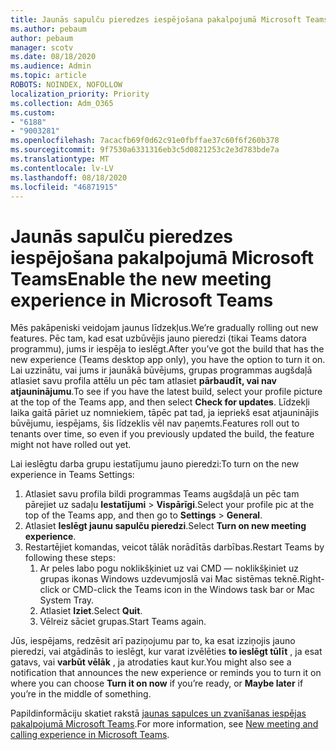 ```yaml
---
title: Jaunās sapulču pieredzes iespējošana pakalpojumā Microsoft Teams
ms.author: pebaum
author: pebaum
manager: scotv
ms.date: 08/18/2020
ms.audience: Admin
ms.topic: article
ROBOTS: NOINDEX, NOFOLLOW
localization_priority: Priority
ms.collection: Adm_O365
ms.custom:
- "6188"
- "9003281"
ms.openlocfilehash: 7acacfb69f0d62c91e0fbffae37c60f6f260b378
ms.sourcegitcommit: 9f7530a6331316eb3c5d0821253c2e3d783bde7a
ms.translationtype: MT
ms.contentlocale: lv-LV
ms.lasthandoff: 08/18/2020
ms.locfileid: "46871915"
---
```

# <a name="enable-the-new-meeting-experience-in-microsoft-teams"></a><span data-ttu-id="fded6-102">Jaunās sapulču pieredzes iespējošana pakalpojumā Microsoft Teams</span><span class="sxs-lookup"><span data-stu-id="fded6-102">Enable the new meeting experience in Microsoft Teams</span></span>

<span data-ttu-id="fded6-103">Mēs pakāpeniski veidojam jaunus līdzekļus.</span><span class="sxs-lookup"><span data-stu-id="fded6-103">We’re gradually rolling out new features.</span></span> <span data-ttu-id="fded6-104">Pēc tam, kad esat uzbūvējis jauno pieredzi (tikai Teams datora programmu), jums ir iespēja to ieslēgt.</span><span class="sxs-lookup"><span data-stu-id="fded6-104">After you’ve got the build that has the new experience (Teams desktop app only), you have the option to turn it on.</span></span> <span data-ttu-id="fded6-105">Lai uzzinātu, vai jums ir jaunākā būvējums, grupas programmas augšdaļā atlasiet savu profila attēlu un pēc tam atlasiet  **pārbaudīt, vai nav atjauninājumu**.</span><span class="sxs-lookup"><span data-stu-id="fded6-105">To see if you have the latest build, select your profile picture at the top of the Teams app, and then select  **Check for updates**.</span></span> <span data-ttu-id="fded6-106">Līdzekļi laika gaitā pāriet uz nomniekiem, tāpēc pat tad, ja iepriekš esat atjauninājis būvējumu, iespējams, šis līdzeklis vēl nav paņemts.</span><span class="sxs-lookup"><span data-stu-id="fded6-106">Features roll out to tenants over time, so even if you previously updated the build, the feature might not have rolled out yet.</span></span>  

<span data-ttu-id="fded6-107">Lai ieslēgtu darba grupu iestatījumu jauno pieredzi:</span><span class="sxs-lookup"><span data-stu-id="fded6-107">To turn on the new experience in Teams Settings:</span></span>

1. <span data-ttu-id="fded6-108">Atlasiet savu profila bildi programmas Teams augšdaļā un pēc tam pārejiet uz sadaļu **Iestatījumi**  >   **Vispārīgi**.</span><span class="sxs-lookup"><span data-stu-id="fded6-108">Select your profile pic at the top of the Teams app, and then go to **Settings** >  **General**.</span></span> 
2. <span data-ttu-id="fded6-109">Atlasiet **Ieslēgt jaunu sapulču pieredzi**.</span><span class="sxs-lookup"><span data-stu-id="fded6-109">Select **Turn on new meeting experience**.</span></span>
3. <span data-ttu-id="fded6-110">Restartējiet komandas, veicot tālāk norādītās darbības.</span><span class="sxs-lookup"><span data-stu-id="fded6-110">Restart Teams by following these steps:</span></span>
    1. <span data-ttu-id="fded6-111">Ar peles labo pogu noklikšķiniet uz vai CMD — noklikšķiniet uz grupas ikonas Windows uzdevumjoslā vai Mac sistēmas teknē.</span><span class="sxs-lookup"><span data-stu-id="fded6-111">Right-click or CMD-click the Teams icon in the Windows task bar or Mac System Tray.</span></span>
    2. <span data-ttu-id="fded6-112">Atlasiet **Iziet**.</span><span class="sxs-lookup"><span data-stu-id="fded6-112">Select **Quit**.</span></span>
    3. <span data-ttu-id="fded6-113">Vēlreiz sāciet grupas.</span><span class="sxs-lookup"><span data-stu-id="fded6-113">Start Teams again.</span></span>

<span data-ttu-id="fded6-114">Jūs, iespējams, redzēsit arī paziņojumu par to, ka esat izziņojis jauno pieredzi, vai atgādinās to ieslēgt, kur varat izvēlēties  **to ieslēgt tūlīt**  , ja esat gatavs, vai  **varbūt vēlāk** , ja atrodaties kaut kur.</span><span class="sxs-lookup"><span data-stu-id="fded6-114">You might also see a notification that announces the new experience or reminds you to turn it on where you can choose  **Turn it on now**  if you’re ready, or  **Maybe later** if you’re in the middle of something.</span></span>  

<span data-ttu-id="fded6-115">Papildinformāciju skatiet rakstā [jaunas sapulces un zvanīšanas iespējas pakalpojumā Microsoft Teams](https://techcommunity.microsoft.com/t5/microsoft-teams-blog/new-meeting-and-calling-experience-in-microsoft-teams/ba-p/1537581).</span><span class="sxs-lookup"><span data-stu-id="fded6-115">For more information, see [New meeting and calling experience in Microsoft Teams](https://techcommunity.microsoft.com/t5/microsoft-teams-blog/new-meeting-and-calling-experience-in-microsoft-teams/ba-p/1537581).</span></span>